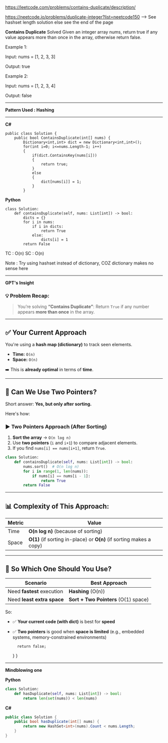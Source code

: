 https://leetcode.com/problems/contains-duplicate/description/

https://neetcode.io/problems/duplicate-integer?list=neetcode150 --> See hashset length solution else see the end of the page 

**Contains Duplicate**
Solved 
Given an integer array nums, return true if any value appears more than once in the array, otherwise return false.

Example 1:

Input: nums = [1, 2, 3, 3]

Output: true

Example 2:

Input: nums = [1, 2, 3, 4]

Output: false

----

**Pattern Used : Hashing**

----

**C#**

    public class Solution {
        public bool ContainsDuplicate(int[] nums) {
            Dictionary<int,int> dict = new Dictionary<int,int>();
            for(int i=0; i<=nums.Length-1; i++)
            {
                if(dict.ContainsKey(nums[i]))
                {
                    return true;
                }
                else
                {
                    dict[nums[i]] = 1;
                }
            }

**Python**

    class Solution:
        def containsDuplicate(self, nums: List[int]) -> bool:
            dicts = {}
            for i in nums:
                if i in dicts:
                    return True
                else:
                    dicts[i] = 1
            return False

TC : O(n)
SC : O(n)

Note : Try using hashset instead of dictionary, COZ dictionary makes no sense here

----

**GPT's Insight**

### 💡 Problem Recap:

> You’re solving **“Contains Duplicate”**:
> Return `True` if any number appears **more than once** in the array.

---

## ✅ Your Current Approach

You're using a **hash map (dictionary)** to track seen elements.

* **Time:** `O(n)`
* **Space:** `O(n)`

➡️ This is **already optimal** in terms of **time**.

---

## 🧠 Can We Use Two Pointers?

Short answer: **Yes, but only after sorting.**

Here's how:

### ▶️ Two Pointers Approach (After Sorting)

1. **Sort the array** → `O(n log n)`
2. Use **two pointers** (`i` and `i+1`) to compare adjacent elements.
3. If you find `nums[i] == nums[i+1]`, return `True`.

```python
class Solution:
    def containsDuplicate(self, nums: List[int]) -> bool:
        nums.sort()  # O(n log n)
        for i in range(1, len(nums)):
            if nums[i] == nums[i - 1]:
                return True
        return False
```

---

## 📊 Complexity of This Approach:

| Metric | Value                                                                |
| ------ | -------------------------------------------------------------------- |
| Time   | **O(n log n)** (because of sorting)                                  |
| Space  | **O(1)** (if sorting in-place) or **O(n)** (if sorting makes a copy) |

---

## 🤔 So Which One Should You Use?

| Scenario                   | Best Approach                        |
| -------------------------- | ------------------------------------ |
| Need **fastest** execution | **Hashing** (O(n))                   |
| Need **least extra space** | **Sort + Two Pointers** (O(1) space) |

So:

* ✅ **Your current code (with dict)** is best for **speed**
* ✅ **Two pointers** is good when **space is limited** (e.g., embedded systems, memory-constrained environments)

        return false;
    }
}

----

**Mindblowing one** 

**Python**

```python
class Solution:
    def hasDuplicate(self, nums: List[int]) -> bool:
        return len(set(nums)) < len(nums)
```

**C#**

```C#
public class Solution {
    public bool hasDuplicate(int[] nums) {
        return new HashSet<int>(nums).Count < nums.Length;
    }
}
```
